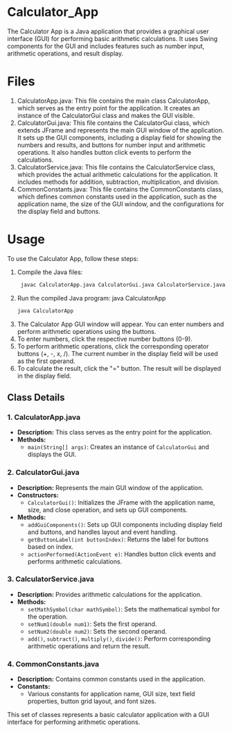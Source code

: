 # Calculator_App
The Calculator App is a Java application that provides a graphical user interface (GUI) for performing basic arithmetic calculations. It uses Swing components for the GUI and includes features such as number input, arithmetic operations, and result display.


# Files
1. CalculatorApp.java: This file contains the main class CalculatorApp, which serves as the entry point for the application. It creates an instance of the CalculatorGui class and makes the GUI visible.
2. CalculatorGui.java: This file contains the CalculatorGui class, which extends JFrame and represents the main GUI window of the application. It sets up the GUI components, including a display field for showing the numbers and results, and buttons for number input and arithmetic operations. It also handles button click events to perform the calculations.
3. CalculatorService.java: This file contains the CalculatorService class, which provides the actual arithmetic calculations for the application. It includes methods for addition, subtraction, multiplication, and division.
4. CommonConstants.java: This file contains the CommonConstants class, which defines common constants used in the application, such as the application name, the size of the GUI window, and the configurations for the display field and buttons.


# Usage
To use the Calculator App, follow these steps:

1. Compile the Java files:
   ```bash
    javac CalculatorApp.java CalculatorGui.java CalculatorService.java CommonConstants.java
   ```
2. Run the compiled Java program: java CalculatorApp
   ```bash
   java CalculatorApp
   ``` 
3. The Calculator App GUI window will appear. You can enter numbers and perform arithmetic operations using the buttons.
4. To enter numbers, click the respective number buttons (0-9).
5. To perform arithmetic operations, click the corresponding operator buttons (+, -, x, /). The current number in the display field will be used as the first operand.
6. To calculate the result, click the "=" button. The result will be displayed in the display field.


## Class Details

### 1. CalculatorApp.java
- **Description:** This class serves as the entry point for the application.
- **Methods:**
  - `main(String[] args)`: Creates an instance of `CalculatorGui` and displays the GUI.

### 2. CalculatorGui.java
- **Description:** Represents the main GUI window of the application.
- **Constructors:**
  - `CalculatorGui()`: Initializes the JFrame with the application name, size, and close operation, and sets up GUI components.
- **Methods:**
  - `addGuiComponents()`: Sets up GUI components including display field and buttons, and handles layout and event handling.
  - `getButtonLabel(int buttonIndex)`: Returns the label for buttons based on index.
  - `actionPerformed(ActionEvent e)`: Handles button click events and performs arithmetic calculations.

### 3. CalculatorService.java
- **Description:** Provides arithmetic calculations for the application.
- **Methods:**
  - `setMathSymbol(char mathSymbol)`: Sets the mathematical symbol for the operation.
  - `setNum1(double num1)`: Sets the first operand.
  - `setNum2(double num2)`: Sets the second operand.
  - `add()`, `subtract()`, `multiply()`, `divide()`: Perform corresponding arithmetic operations and return the result.

### 4. CommonConstants.java
- **Description:** Contains common constants used in the application.
- **Constants:**
  - Various constants for application name, GUI size, text field properties, button grid layout, and font sizes.

This set of classes represents a basic calculator application with a GUI interface for performing arithmetic operations.
